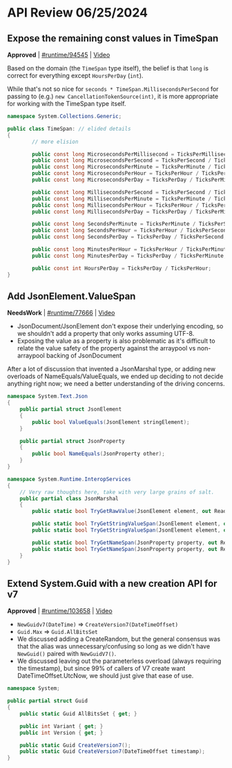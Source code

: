 # API Review 06/25/2024

## Expose the remaining const values in TimeSpan

**Approved** | [#runtime/94545](https://github.com/dotnet/runtime/issues/94545#issuecomment-2189535305) | [Video](https://www.youtube.com/watch?v=dD4Xj_sIZQY&t=0h0m0s)

Based on the domain (the `TimeSpan` type itself), the belief is that `long` is correct for everything except `HoursPerDay` (`int`).

While that's not so nice for `seconds * TimeSpan.MillisecondsPerSecond` for passing to (e.g.) `new CancellationTokenSource(int)`, it is more appropriate for working with the TimeSpan type itself.

```C#
namespace System.Collections.Generic;

public class TimeSpan: // elided details
{
        // more elision

        public const long MicrosecondsPerMillisecond = TicksPerMillisecond / TicksPerMicrosecond; //           1,000
        public const long MicrosecondsPerSecond = TicksPerSecond / TicksPerMicrosecond;           //       1,000,000
        public const long MicrosecondsPerMinute = TicksPerMinute / TicksPerMicrosecond;           //      60,000,000
        public const long MicrosecondsPerHour = TicksPerHour / TicksPerMicrosecond;               //   3,600,000,000
        public const long MicrosecondsPerDay = TicksPerDay / TicksPerMicrosecond;                 //  86,400,000,000

        public const long MillisecondsPerSecond = TicksPerSecond / TicksPerMillisecond;           //           1,000
        public const long MillisecondsPerMinute = TicksPerMinute / TicksPerMillisecond;           //          60,000
        public const long MillisecondsPerHour = TicksPerHour / TicksPerMillisecond;               //       3,600,000
        public const long MillisecondsPerDay = TicksPerDay / TicksPerMillisecond;                 //      86,400,000

        public const long SecondsPerMinute = TicksPerMinute / TicksPerSecond;                     //              60
        public const long SecondsPerHour = TicksPerHour / TicksPerSecond;                         //           3,600
        public const long SecondsPerDay = TicksPerDay / TicksPerSecond;                           //          86,400

        public const long MinutesPerHour = TicksPerHour / TicksPerMinute;                         //              60
        public const long MinutesPerDay = TicksPerDay / TicksPerMinute;                           //           1,440

        public const int HoursPerDay = TicksPerDay / TicksPerHour;                               //              24
}
```
## Add JsonElement.ValueSpan

**NeedsWork** | [#runtime/77666](https://github.com/dotnet/runtime/issues/77666#issuecomment-2189742986) | [Video](https://www.youtube.com/watch?v=dD4Xj_sIZQY&t=0h15m8s)


* JsonDocument/JsonElement don't expose their underlying encoding, so we shouldn't add a property that only works assuming UTF-8.
* Exposing the value as a property is also problematic as it's difficult to relate the value safety of the property against the arraypool vs non-arraypool backing of JsonDocument

After a lot of discussion that invented a JsonMarshal type, or adding new overloads of NameEquals/ValueEquals, we ended up deciding to not decide anything right now; we need a better understanding of the driving concerns.

```C#
namespace System.Text.Json
{
    public partial struct JsonElement
    {
        public bool ValueEquals(JsonElement stringElement);
    }

    public partial struct JsonProperty
    {
        public bool NameEquals(JsonProperty other);
    }
}

namespace System.Runtime.InteropServices
{
    // Very raw thoughts here, take with very large grains of salt.
    public partial class JsonMarshal
    {
        public static bool TryGetRawValue(JsonElement element, out ReadOnlySpan<byte> rawValue);

        public static bool TryGetStringValueSpan(JsonElement element, out ReadOnlySpan<byte> utf8ValueSpan);
        public static bool TryGetStringValueSpan(JsonElement element, out ReadOnlySpan<char> valueSpan);

        public static bool TryGetNameSpan(JsonProperty property, out ReadOnlySpan<byte> utf8ValueSpan);
        public static bool TryGetNameSpan(JsonProperty property, out ReadOnlySpan<char> valueSpan);
    }
}
```

## Extend System.Guid with a new creation API for v7

**Approved** | [#runtime/103658](https://github.com/dotnet/runtime/issues/103658#issuecomment-2189843346) | [Video](https://www.youtube.com/watch?v=dD4Xj_sIZQY&t=1h46m3s)


* `NewGuidv7(DateTime)` => `CreateVersion7(DateTimeOffset)`
* `Guid.Max` => `Guid.AllBitsSet`
* We discussed adding a CreateRandom, but the general consensus was that the alias was unnecessary/confusing so long as we didn't have `NewGuid()` paired with `NewGuidV7()`.
* We discussed leaving out the parameterless overload (always requiring the timestamp), but since 99% of callers of V7 create want DateTimeOffset.UtcNow, we should just give that ease of use.

```C#
namespace System;

public partial struct Guid
{
    public static Guid AllBitsSet { get; }

    public int Variant { get; }
    public int Version { get; }

    public static Guid CreateVersion7();
    public static Guid CreateVersion7(DateTimeOffset timestamp);
}
```

